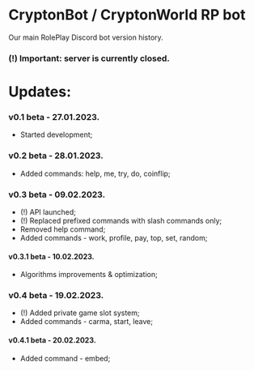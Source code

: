 # CryptonBot / CryptonWorld RP bot
Our main RolePlay Discord bot version history.
### (!) Important: server is currently closed.

# Updates:
### v0.1 beta - 27.01.2023.
- Started development;
### v0.2 beta - 28.01.2023.
- Added commands: help, me, try, do, coinflip;
### v0.3 beta - 09.02.2023.
- (!) API launched;
- (!) Replaced prefixed commands with slash commands only;
- Removed help command;
- Added commands - work, profile, pay, top, set, random;
#### v0.3.1 beta - 10.02.2023.
- Algorithms improvements & optimization;
### v0.4 beta - 19.02.2023.
- (!) Added private game slot system;
- Added commands - carma, start, leave;
#### v0.4.1 beta - 20.02.2023.
- Added command - embed;
